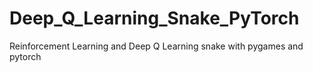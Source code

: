 # Deep_Q_Learning_Snake_PyTorch
Reinforcement Learning and Deep Q Learning snake with pygames and pytorch
